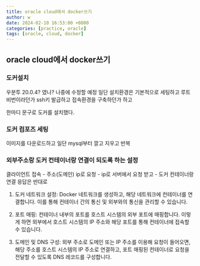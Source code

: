```yaml
---
title: oracle cloud에서 docker쓰기
author: w
date: 2024-02-10 16:53:00 +0800
categories: [practice, oracle]
tags: [oracle, cloud, docker]
---
```


## oracle cloud에서 docker쓰기

### 도커설치
우분투 20.0.4? 였나? 나중에 수정할 예정
일단 설치환경은 기본적으로 세팅하고
루트 비번이라던가 ssh키 발급하고 접속환경을 구축하던가 하고

한마디 문구로 도커를 설치했다.

### 도커 컴포즈 세팅
이미지를 다운로드하고
일단 mysql부터 깔고 지우고 반복

### 외부주소랑 도커 컨테이너랑 연결이 되도록 하는 설정

클라이언트 접속 - 주소(도메인) ip로 요청 - ip로 서버에서 요청 받고 - 도커 컨테이너랑 연결
응답은 반대로

1. 도커 네트워크 설정: Docker 네트워크를 생성하고, 해당 네트워크에 컨테이너를 연결합니다. 이를 통해 컨테이너 간의 통신 및 외부와의 통신을 관리할 수 있습니다.

2. 포트 매핑: 컨테이너 내부의 포트를 호스트 시스템의 외부 포트에 매핑합니다. 이렇게 하면 외부에서 호스트 시스템의 IP 주소와 해당 포트를 통해 컨테이너에 접속할 수 있습니다.

3. 도메인 및 DNS 구성: 외부 주소로 도메인 또는 IP 주소를 이용해 요청이 들어오면, 해당 주소를 호스트 시스템의 IP 주소로 연결하고, 포트 매핑된 컨테이너로 요청을 전달할 수 있도록 DNS 레코드를 구성합니다.
